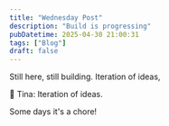 ```yaml
---
title: "Wednesday Post"
description: "Build is progressing"
pubDatetime: 2025-04-30 21:00:31
tags: ["Blog"]
draft: false
---
```


Still here, still building.  Iteration of ideas,

&#x1F4AC; Tina: Iteration of ideas.


Some days it's a chore!